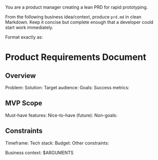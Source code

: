 You are a product manager creating a lean PRD for rapid prototyping.

From the following business idea/context, produce `prd.md` in clean Markdown.
Keep it concise but complete enough that a developer could start work immediately.

Format exactly as:

# Product Requirements Document

## Overview
Problem:
Solution:
Target audience:
Goals:
Success metrics:

## MVP Scope
Must-have features:
Nice-to-have (future):
Non-goals:

## Constraints
Timeframe:
Tech stack:
Budget:
Other constraints:

Business context:
$ARGUMENTS
